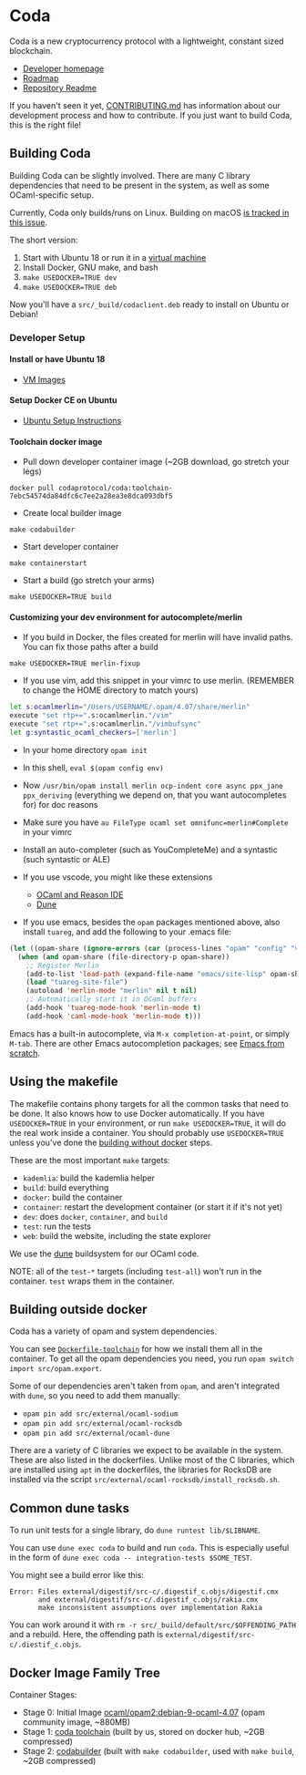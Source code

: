# Coda

Coda is a new cryptocurrency protocol with a lightweight, constant sized blockchain.

* [Developer homepage](https://codaprotocol.com/code.html)
* [Roadmap](https://github.com/orgs/CodaProtocol/projects/1)
* [Repository Readme](README.md)

If you haven't seen it yet, [CONTRIBUTING.md](CONTRIBUTING.md) has information
about our development process and how to contribute. If you just want to build
Coda, this is the right file!

## Building Coda

Building Coda can be slightly involved. There are many C library dependencies that need
to be present in the system, as well as some OCaml-specific setup.

Currently, Coda only builds/runs on Linux. Building on macOS [is tracked in this issue](https://github.com/CodaProtocol/coda/issues/962).

The short version:

 1. Start with Ubuntu 18 or run it in a [virtual machine](https://www.osboxes.org/ubuntu/)
 2. Install Docker, GNU make, and bash
 3. `make USEDOCKER=TRUE dev`
 4. `make USEDOCKER=TRUE deb`

Now you'll have a `src/_build/codaclient.deb` ready to install on Ubuntu or Debian!

### Developer Setup

#### Install or have Ubuntu 18

* [VM Images](https://www.osboxes.org/ubuntu/)

#### Setup Docker CE on Ubuntu

* [Ubuntu Setup Instructions](https://docs.docker.com/install/linux/docker-ce/ubuntu/)

#### Toolchain docker image

* Pull down developer container image  (~2GB download, go stretch your legs)

`docker pull codaprotocol/coda:toolchain-7ebc54574da84dfc6c7ee2a28ea3e8dca093dbf5`

* Create local builder image

`make codabuilder`

* Start developer container

`make containerstart`

* Start a build (go stretch your arms)

`make USEDOCKER=TRUE build`

#### Customizing your dev environment for autocomplete/merlin

* If you build in Docker, the files created for merlin will have invalid paths. You can fix those paths after a
  build

`make USEDOCKER=TRUE merlin-fixup`

* If you use vim, add this snippet in your vimrc to use merlin. (REMEMBER to change the HOME directory to match yours)

```bash
let s:ocamlmerlin="/Users/USERNAME/.opam/4.07/share/merlin"
execute "set rtp+=".s:ocamlmerlin."/vim"
execute "set rtp+=".s:ocamlmerlin."/vimbufsync"
let g:syntastic_ocaml_checkers=['merlin']
```

* In your home directory `opam init`
* In this shell, `eval $(opam config env)`
* Now `/usr/bin/opam install merlin ocp-indent core async ppx_jane ppx_deriving` (everything we depend on, that you want autocompletes for) for doc reasons
* Make sure you have `au FileType ocaml set omnifunc=merlin#Complete` in your vimrc
* Install an auto-completer (such as YouCompleteMe) and a syntastic (such syntastic or ALE)
* If you use vscode, you might like these extensions
  * [OCaml and Reason IDE](https://marketplace.visualstudio.com/items?itemName=freebroccolo.reasonml)
  * [Dune](https://marketplace.visualstudio.com/items?itemName=maelvalais.dune)

* If you use emacs, besides the `opam` packages mentioned above, also install `tuareg`, and add the following to your .emacs file:
```lisp
(let ((opam-share (ignore-errors (car (process-lines "opam" "config" "var" "share")))))
  (when (and opam-share (file-directory-p opam-share))
    ;; Register Merlin
    (add-to-list 'load-path (expand-file-name "emacs/site-lisp" opam-share))
    (load "tuareg-site-file")
    (autoload 'merlin-mode "merlin" nil t nil)
    ;; Automatically start it in OCaml buffers
    (add-hook 'tuareg-mode-hook 'merlin-mode t)
    (add-hook 'caml-mode-hook 'merlin-mode t)))
```

Emacs has a built-in autocomplete, via `M-x completion-at-point`, or simply `M-tab`. There are other
Emacs autocompletion packages; see [Emacs from scratch](https://github.com/ocaml/merlin/wiki/emacs-from-scratch).

## Using the makefile

The makefile contains phony targets for all the common tasks that need to be done.
It also knows how to use Docker automatically. If you have `USEDOCKER=TRUE` in your
environment, or run `make USEDOCKER=TRUE`, it will do the real work inside a container.
You should probably use `USEDOCKER=TRUE` unless you've done the [building without docker](#building-without-docker) steps.

These are the most important `make` targets:

* `kademlia`: build the kademlia helper
* `build`: build everything
* `docker`: build the container
* `container`: restart the development container (or start it if it's not yet)
* `dev`: does `docker`, `container`, and `build`
* `test`: run the tests
* `web`: build the website, including the state explorer

We use the [dune](https://github.com/ocaml/dune/) buildsystem for our OCaml code.

NOTE: all of the `test-*` targets (including `test-all`) won't run in the container.
`test` wraps them in the container.

## Building outside docker

Coda has a variety of opam and system dependencies.

You can see [`Dockerfile-toolchain`](/dockerfiles/Dockerfile-toolchain) for how we
install them all in the container. To get all the opam dependencies
you need, you run `opam switch import src/opam.export`.

Some of our dependencies aren't taken from `opam`, and aren't integrated
with `dune`, so you need to add them manually:

* `opam pin add src/external/ocaml-sodium`
* `opam pin add src/external/ocaml-rocksdb`
* `opam pin add src/external/ocaml-dune`

There are a variety of C libraries we expect to be available in the system.
These are also listed in the dockerfiles. Unlike most of the C libraries,
which are installed using `apt` in the dockerfiles, the libraries for RocksDB are
installed via the script `src/external/ocaml-rocksdb/install_rocksdb.sh`.

## Common dune tasks

To run unit tests for a single library, do `dune runtest lib/$LIBNAME`.

You can use `dune exec coda` to build and run `coda`. This is especially useful
in the form of `dune exec coda -- integration-tests $SOME_TEST`.

You might see a build error like this:

```text
Error: Files external/digestif/src-c/.digestif_c.objs/digestif.cmx
       and external/digestif/src-c/.digestif_c.objs/rakia.cmx
       make inconsistent assumptions over implementation Rakia
```

You can work around it with `rm -r src/_build/default/src/$OFFENDING_PATH` and a rebuild.
Here, the offending path is `external/digestif/src-c/.diestif_c.objs`.

## Docker Image Family Tree

Container Stages:

* Stage 0: Initial Image [ocaml/opam2:debian-9-ocaml-4.07](https://hub.docker.com/r/ocaml/opam2/) (opam community image, ~880MB)
* Stage 1: [coda toolchain](https://github.com/CodaProtocol/coda/blob/master/dockerfiles/Dockerfile-toolchain) (built by us, stored on docker hub, ~2GB compressed)
* Stage 2: [codabuilder](https://github.com/CodaProtocol/coda/blob/master/dockerfiles/Dockerfile) (built with `make codabuilder`, used with `make build`, ~2GB compressed)
